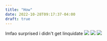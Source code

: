 ```yaml
---
title: "How"
date: 2022-10-28T09:17:37-04:00
draft: true
---
```


lmfao surprised i didn't get linquidate
![](/msedge_bYafMECGBj.png)
![](/msedge_1xBRzdkyjq.png)
![](/msedge_ProUsRdyTl.png)
